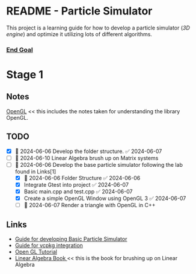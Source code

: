 # README - Particle Simulator
This project is a learning guide for how to develop a particle simulator (*3D engine*) and optimize it utilizing lots of different algorithms.

### <a href="https://www.youtube.com/watch?v=NorXFOobehY">End Goal </a>
# Stage 1

## Notes
[OpenGL](OpenGL.md) << this includes the notes taken for understanding the library OpenGL.

## TODO
- [x] 🛫 2024-06-06 Develop the folder structure. ✅ 2024-06-07
- [ ] 🛫 2024-06-10 Linear Algebra brush up on Matrix systems
- [ ] 🛫 2024-06-06 Develop the base particle simulator following the lab found in Links[1]
	- [x] 🛫 2024-06-06 Folder Structure ✅ 2024-06-06
	- [x] Integrate Gtest into project ✅ 2024-06-07
	- [x] Basic main.cpp and test.cpp ✅ 2024-06-07
	- [x] Create a simple OpenGL Window using OpenGL 3 ✅ 2024-06-07
	- [ ] 🛫 2024-06-07 Render a triangle with OpenGL in C++

## Links
- <a href="https://nccastaff.bournemouth.ac.uk/jmacey/msc/ase/labs/lab5/lab5/">Guide for developing Basic Particle Simulator </a>
- <a href="https://www.jetbrains.com/help/clion/package-management.html">Guide for vcpkg integration </a>
- <a href="https://github.com/opengl-tutorials/ogl/tree/master/tutorial01_first_window">Open GL Tutorial</a> 
- <a href="https://www.mathstat.dal.ca/~selinger/linear-algebra/downloads/LinearAlgebra.pdf">Linear Algebra Book </a> << this is the book for brushing up on Linear Algebra
